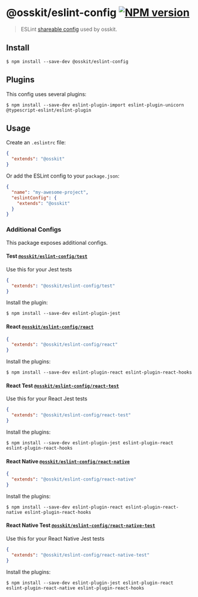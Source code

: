 # @osskit/eslint-config [![NPM version](https://img.shields.io/npm/v/@osskit/eslint-config.svg)](https://www.npmjs.com/package/@osskit/eslint-config)

> ESLint [shareable config](http://eslint.org/docs/developer-guide/shareable-configs.html) used by osskit.

## Install

```
$ npm install --save-dev @osskit/eslint-config
```

## Plugins

This config uses several plugins:

```
$ npm install --save-dev eslint-plugin-import eslint-plugin-unicorn @typescript-eslint/eslint-plugin
```

## Usage

Create an `.eslintrc` file:

```json
{
  "extends": "@osskit"
}
```

Or add the ESLint config to your `package.json`:

```json
{
  "name": "my-awesome-project",
  "eslintConfig": {
    "extends": "@osskit"
  }
}
```

### Additional Configs

This package exposes additional configs.

#### Test [`@osskit/eslint-config/test`](test.json)

Use this for your Jest tests

```json
{
  "extends": "@osskit/eslint-config/test"
}
```

Install the plugin:

```
$ npm install --save-dev eslint-plugin-jest
```

#### React [`@osskit/eslint-config/react`](react.json)

```json
{
  "extends": "@osskit/eslint-config/react"
}
```

Install the plugins:

```
$ npm install --save-dev eslint-plugin-react eslint-plugin-react-hooks
```

#### React Test [`@osskit/eslint-config/react-test`](react-test.json)

Use this for your React Jest tests

```json
{
  "extends": "@osskit/eslint-config/react-test"
}
```

Install the plugins:

```
$ npm install --save-dev eslint-plugin-jest eslint-plugin-react eslint-plugin-react-hooks
```

#### React Native [`@osskit/eslint-config/react-native`](react-native.json)

```json
{
  "extends": "@osskit/eslint-config/react-native"
}
```

Install the plugins:

```
$ npm install --save-dev eslint-plugin-react eslint-plugin-react-native eslint-plugin-react-hooks
```

#### React Native Test [`@osskit/eslint-config/react-native-test`](react-native-test.json)

Use this for your React Native Jest tests

```json
{
  "extends": "@osskit/eslint-config/react-native-test"
}
```

Install the plugins:

```
$ npm install --save-dev eslint-plugin-jest eslint-plugin-react eslint-plugin-react-native eslint-plugin-react-hooks
```